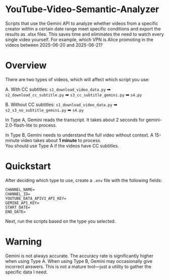 # YouTube-Video-Semantic-Analyzer
Scripts that use the Gemini API to analyze whether videos from a specific creator within a certain date range meet specific conditions and export the results as .xlsx files. This saves time and eliminates the need to watch every single video yourself. For example, which VPN is Alice promoting in the videos between 2025-06-20 and 2025-06-21?

# Overview
There are two types of videos, which will affect which script you use:

A. With CC subtitles: `s1_download_video_data.py` ➡ `s2_download_cc_subtitle.py` ➡ `s3_cc_subtitle_gemini.py` ➡ `s4.py`

B. Without CC subtitles: `s1_download_video_data.py` ➡ `s2_s3_no_subtitle_gemini.py` ➡ `s4.py`

In Type A, Gemini reads the transcript. It takes about 2 seconds for gemini-2.0-flash-lite to process.

In Type B, Gemini needs to understand the full video without context. A 15-minute video takes about **1 minute** to process.  
You should use Type A if the videos have CC subtitles.

# Quickstart
After deciding which type to use, create a `.env` file with the following fields:
```
CHANNEL_NAME=
CHANNEL_ID=
YOUTUBE_DATA_APIV3_API_KEY=
GEMINI_API_KEY=
START_DATE=
END_DATE=
```
Next, run the scripts based on the type you selected.

# Warning
Gemini is not always accurate. The accuracy rate is significantly higher when using Type A. When using Type B, Gemini may occasionally give incorrect answers. This is not a mature tool—just a utility to gather the specific data I need.
